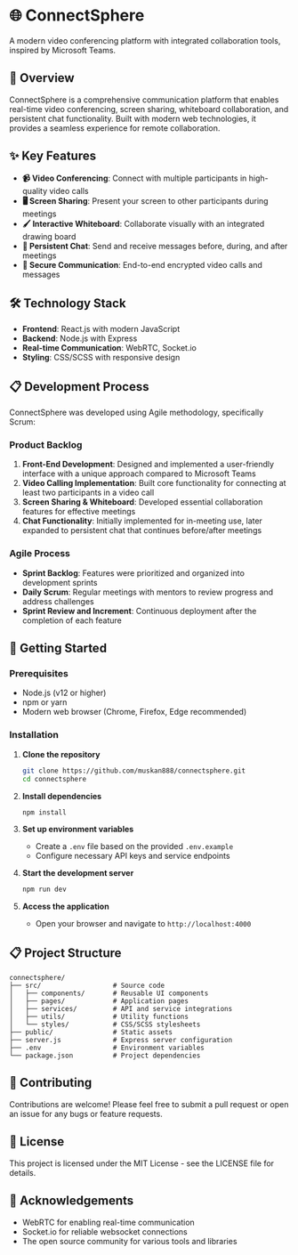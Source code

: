 # 🌐 ConnectSphere

A modern video conferencing platform with integrated collaboration tools, inspired by Microsoft Teams.

## 🚀 Overview

ConnectSphere is a comprehensive communication platform that enables real-time video conferencing, screen sharing, whiteboard collaboration, and persistent chat functionality. Built with modern web technologies, it provides a seamless experience for remote collaboration.

## ✨ Key Features

- **📹 Video Conferencing**: Connect with multiple participants in high-quality video calls
- **🖥️ Screen Sharing**: Present your screen to other participants during meetings
- **🖌️ Interactive Whiteboard**: Collaborate visually with an integrated drawing board
- **💬 Persistent Chat**: Send and receive messages before, during, and after meetings
- **🔐 Secure Communication**: End-to-end encrypted video calls and messages

## 🛠️ Technology Stack

- **Frontend**: React.js with modern JavaScript
- **Backend**: Node.js with Express
- **Real-time Communication**: WebRTC, Socket.io
- **Styling**: CSS/SCSS with responsive design

## 📋 Development Process

ConnectSphere was developed using Agile methodology, specifically Scrum:

### Product Backlog

1. **Front-End Development**: Designed and implemented a user-friendly interface with a unique approach compared to Microsoft Teams
2. **Video Calling Implementation**: Built core functionality for connecting at least two participants in a video call
3. **Screen Sharing & Whiteboard**: Developed essential collaboration features for effective meetings
4. **Chat Functionality**: Initially implemented for in-meeting use, later expanded to persistent chat that continues before/after meetings

### Agile Process

- **Sprint Backlog**: Features were prioritized and organized into development sprints
- **Daily Scrum**: Regular meetings with mentors to review progress and address challenges
- **Sprint Review and Increment**: Continuous deployment after the completion of each feature

## 🚀 Getting Started

### Prerequisites

- Node.js (v12 or higher)
- npm or yarn
- Modern web browser (Chrome, Firefox, Edge recommended)

### Installation

1. **Clone the repository**
   ```bash
   git clone https://github.com/muskan888/connectsphere.git
   cd connectsphere
   ```

2. **Install dependencies**
   ```bash
   npm install
   ```

3. **Set up environment variables**
   - Create a `.env` file based on the provided `.env.example`
   - Configure necessary API keys and service endpoints

4. **Start the development server**
   ```bash
   npm run dev
   ```

5. **Access the application**
   - Open your browser and navigate to `http://localhost:4000`

## 📋 Project Structure

```
connectsphere/
├── src/                  # Source code
│   ├── components/       # Reusable UI components
│   ├── pages/            # Application pages
│   ├── services/         # API and service integrations
│   ├── utils/            # Utility functions
│   └── styles/           # CSS/SCSS stylesheets
├── public/               # Static assets
├── server.js             # Express server configuration
├── .env                  # Environment variables
└── package.json          # Project dependencies
```

## 🤝 Contributing

Contributions are welcome! Please feel free to submit a pull request or open an issue for any bugs or feature requests.

## 📄 License

This project is licensed under the MIT License - see the LICENSE file for details.

## 🙏 Acknowledgements

- WebRTC for enabling real-time communication
- Socket.io for reliable websocket connections
- The open source community for various tools and libraries
